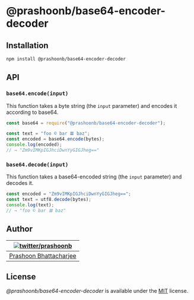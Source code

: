 # @prashoonb/base64-encoder-decoder

## Installation

```bash
npm install @prashoonb/base64-encoder-decoder
```

## API

### `base64.encode(input)`

This function takes a byte string (the `input` parameter) and encodes it according to base64.

```js
const base64 = require("@prashoonb/base64-encoder-decoder");

const text = "foo © bar 𝌆 baz";
const encoded = base64.encode(bytes);
console.log(encoded);
// → "Zm9vIMKpIGJhciDwnYyGIGJheg=="
```

### `base64.decode(input)`

This function takes a base64-encoded string (the `input` parameter) and decodes it.

```js
const encoded = "Zm9vIMKpIGJhciDwnYyGIGJheg==";
const text = utf8.decode(bytes);
console.log(text);
// → "foo © bar 𝌆 baz"
```

## Author

| [![twitter/prashoonb](https://s.gravatar.com/avatar/c6637efa5d5bb6861da578b5b933d2ab?s=80)](https://twitter.com/prashoonb "Follow @prashoonb on Twitter") |
|---|
| [Prashoon Bhattacharjee](https://prashoonb.tech/) |

## License

_@prashoonb/base64-encoder-decoder_ is available under the [MIT](https://opensource.org/licenses/MIT) license.
